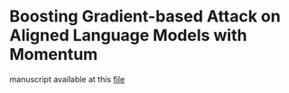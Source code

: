 # Boosting Gradient-based Attack on Aligned Language Models with Momentum
manuscript available at this [file](https://drive.google.com/file/d/1g3fw4Tb3ZevYr9FI-ZbTqxSRkJiAvn3_/view?usp=sharing)
